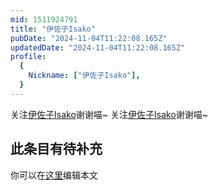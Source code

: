 ```yaml
---
mid: 1511924791
title: "伊佐子Isako"
pubDate: "2024-11-04T11:22:08.165Z"
updatedDate: "2024-11-04T11:22:08.165Z"
profile:
  {
    Nickname: ["伊佐子Isako"],
  }
---
```


关注[伊佐子Isako](https://space.bilibili.com/1511924791)谢谢喵~ 关注[伊佐子Isako](https://space.bilibili.com/1511924791)谢谢喵~

## 此条目有待补充
你可以在[这里](https://github.com/Yuhanawa/VTuber.ICU-Content/edit/master/v/伊佐子Isako/index.md)编辑本文
